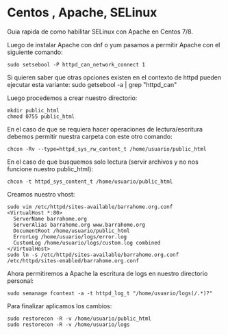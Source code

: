 # Centos , Apache, SELinux

Guia rapida de como habilitar SELinux con Apache en Centos 7/8.

Luego de instalar Apache con dnf o yum pasamos a permitir Apache con el siguiente comando:

    sudo setsebool -P httpd_can_network_connect 1

Si quieren saber que otras opciones existen en el contexto de httpd pueden ejecutar esta variante:
    sudo getsebool -a | grep "httpd_can"

Luego procedemos a crear nuestro directorio:

    mkdir public_html
    chmod 0755 public_html

En el caso de que se requiera hacer operaciones de lectura/escritura debemos permitir nuestra carpeta con este otro comando:

    chcon -Rv --type=httpd_sys_rw_content_t /home/usuario/public_html

En el caso de que busquemos solo lectura (servir archivos y no nos funcione nuestro public_html):

    chcon -t httpd_sys_content_t /home/usuario/public_html

Creamos nuestro vhost:

    sudo vim /etc/httpd/sites-available/barrahome.org.conf
    <VirtualHost *:80>
      ServerName barrahome.org
      ServerAlias barrahome.org www.barrahome.org
      DocumentRoot /home/usuario/public_html
      ErrorLog /home/usuario/logs/error.log
      CustomLog /home/usuario/logs/custom.log combined
    </VirtualHost>
    sudo ln -s /etc/httpd/sites-available/barrahome.org.conf /etc/httpd/sites-enabled/barrahome.org.conf

Ahora permitiremos a Apache la escritura de logs en nuestro directorio personal:

    sudo semanage fcontext -a -t httpd_log_t "/home/usuario/logs(/.*)?"

Para finalizar aplicamos los cambios:

    sudo restorecon -R -v /home/usuario/public_html
    sudo restorecon -R -v /home/usuario/logs
